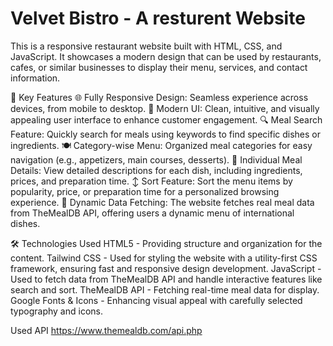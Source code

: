 # Velvet Bistro - A resturent Website

This is a responsive restaurant website built with HTML, CSS, and JavaScript. It showcases a modern design that can be used by restaurants, cafes, or similar businesses to display their menu, services, and contact information.

🌟 Key Features
🌐 Fully Responsive Design: Seamless experience across devices, from mobile to desktop.
🎨 Modern UI: Clean, intuitive, and visually appealing user interface to enhance customer engagement.
🔍 Meal Search Feature: Quickly search for meals using keywords to find specific dishes or ingredients.
🍽️ Category-wise Menu: Organized meal categories for easy navigation (e.g., appetizers, main courses, desserts).
📜 Individual Meal Details: View detailed descriptions for each dish, including ingredients, prices, and preparation time.
↕️ Sort Feature: Sort the menu items by popularity, price, or preparation time for a personalized browsing experience.
🍲 Dynamic Data Fetching: The website fetches real meal data from TheMealDB API, offering users a dynamic menu of international dishes.

🛠️ Technologies Used
HTML5 - Providing structure and organization for the content.
Tailwind CSS - Used for styling the website with a utility-first CSS framework, ensuring fast and responsive design development.
JavaScript - Used to fetch data from TheMealDB API and handle interactive features like search and sort.
TheMealDB API - Fetching real-time meal data for display.
Google Fonts & Icons - Enhancing visual appeal with carefully selected typography and icons.

Used API
https://www.themealdb.com/api.php
